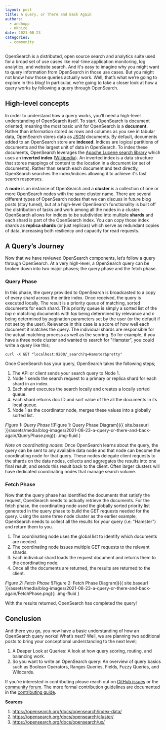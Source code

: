 ```yaml
---
layout: post
title: A query, or There and Back Again
authors: 
  - andhopp
  - nknize
date: 2021-08-23
categories:
  - community
---
```


OpenSearch is a distributed, open source search and analytics suite used for a broad set of use cases like real-time application monitoring, log analytics, and website search. And it's easy to imagine why you might want to query information from OpenSearch in those use cases. But you might not know how those queries actually work. Well, that’s what we’re going to explore in this blog! In particular, we’re going to take a closer look at how a query works by following a query through OpenSearch. 

## High-level concepts

In order to understand how a query works, you’ll need a high-level understanding of OpenSearch itself. To start, OpenSearch is document oriented; meaning the most basic unit for OpenSearch is a **document**. Rather than information stored as rows and columns as you see in tabular data, OpenSearch stores data as [JSON](https://www.json.org/json-en.html) documents. By default, documents added to an OpenSearch store are **indexed**. Indices are logical partitions of documents and the largest unit of data in OpenSearch. To index these documents, OpenSearch leverages the [Apache Lucene search library](https://lucene.apache.org/) which uses an **inverted index** ([Wikipedia](https://en.wikipedia.org/wiki/Inverted_index)). An inverted index is a data structure that stores mappings of content to the location in a document (or set of documents). Rather than search each document and text directly, OpenSearch searches the index/indices allowing it to achieve it's fast search responses.

A **node** is an instance of OpenSearch and a **cluster** is a collection of one or more OpenSearch nodes with the same cluster name. There are several different types of OpenSearch nodes that we can discuss in future blog posts (stay tuned), but at a high-level OpenSearch functionality is built off the distribution of tasks and work among all the nodes in a cluster. OpenSearch allows for indices to be subdivided into multiple **shards** and each shard is part of the OpenSearch index. You can copy those index shards as **replica shards** (or just replicas) which serve as redundant copies of data, increasing both resiliency and capacity for read requests. 

## A Query’s Journey

Now that we have reviewed OpenSearch components, let’s follow a query through OpenSearch. At a very high-level, a OpenSearch query can be broken down into two major phases; the query phase and the fetch phase. 

### Query Phase
In this phase, the query provided to OpenSearch is broadcasted to a copy of every shard across the entire index. Once received, the query is executed locally. The result is a priority queue of matching, sorted documents for each shard. This priority queue is simply a sorted list of the *top n* matching documents with *top* being determined by relevance and *n* being determined by pagination parameters set by the user (or the default if not set by the user). Relevance in this case is a score of how well each document it matches the query. The individual shards are responsible for the actual matching process as well as the scoring. So for example, if you have a three node cluster and wanted to search for "Hamster", you could write a query like this;
```
curl -X GET "localhost:9200/_search?q=Hamster&pretty"
```
Once OpenSearch has your query, OpenSearch takes the following steps;
1. The API or client sends your search query to Node 1. 
2. Node 1 sends the search request to a primary or replica shard for each shard in an index. 
3. Each shard executes the search locally and creates a locally sorted queue.
4. Each shard returns doc ID and sort value of the all the documents in its local queue.
5. Node 1 as the coordinator node, merges these values into a globally sorted list.

*Figure 1: Query Phase*
![Figure 1: Query Phase Diagram]({{ site.baseurl }}/assets/media/blog-images/2021-08-23-a-query-or-there-and-back-again/QueryPhase.png){: .img-fluid }

*Note on coordinating nodes*: Once OpenSearch learns about the query, the query can be sent to any available data node and that node can become the coordinating node for that query. These nodes delegate client requests to the shards on the data nodes, collects and aggregates the results into one final result, and sends this result back to the client. Often larger clusters will have dedicated coordinating nodes that manage search volume. 


### Fetch Phase
Now that the query phase has identified the documents that satisfy the request, OpenSearch needs to actually retrieve the documents. For the fetch phase, the coordinating node used the globally sorted priority list generated in the query phase to build the GET requests needed for the query. Using the same three node cluster as the earlier example, OpenSearch needs to collect all the results for your query (i.e. "Hamster") and return them to you. 

1. The coordinating node uses the global list to identify which documents are needed.
2. The coordinating node issues multiple GET requests to the relevant shards.
3. Each individual shard loads the request document and returns them to the coordinating node.
4. Once all the documents are returned, the results are returned to the client.

*Figure 2: Fetch Phase*
![Figure 2: Fetch Phase Diagram]({{ site.baseurl }}/assets/media/blog-images/2021-08-23-a-query-or-there-and-back-again/FetchPhase.png){: .img-fluid }

With the results returned, OpenSearch has completed the query! 

## Conclusion
And there you go, you now have a basic understanding of how an OpenSearch query works! What’s next? Well, we are planning two additional posts to bring your conceptional understanding to the next level;

1. A Deeper Look at Queries: A look at how query scoring, routing, and balancing work. 
2. So you want to write an OpenSearch query: An overview of query basics such as Boolean Operators, Ranges Queries, Fields, Fuzzy Queries, and Wildcards. 

If you’re interested in contributing please reach out on [GitHub issues](https://github.com/opensearch-project/dashboards-reports/issues) or the [community forum](https://discuss.opendistrocommunity.dev/). The more formal contribution guidelines are documented in the [contributing guide](https://github.com/opensearch-project/dashboards-reports/blob/main/CONTRIBUTING.md).

**Sources**
1. https://opensearch.org/docs/opensearch/index-data/
2. https://opensearch.org/docs/opensearch/cluster/
3. https://opensearch.org/docs/opensearch/ux/
